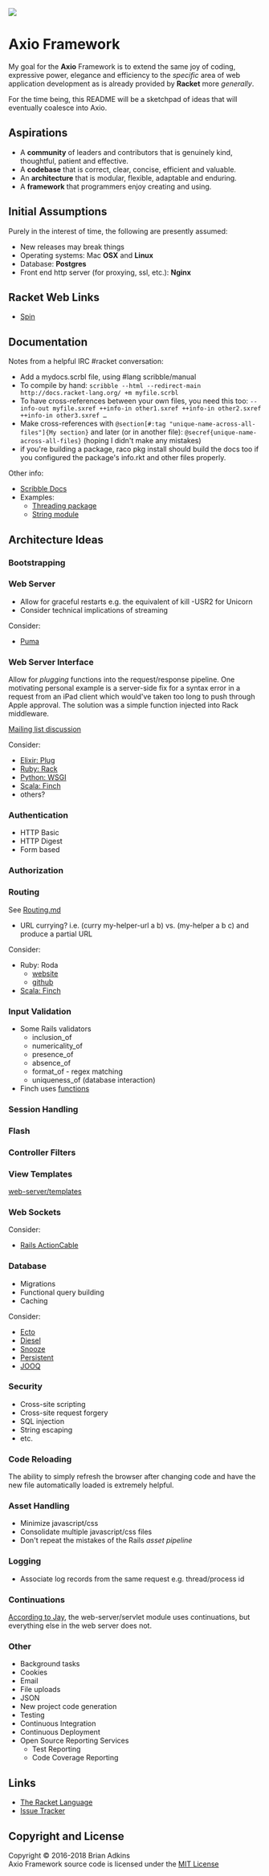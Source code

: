 <!--
# The MIT License (MIT)
Copyright (c) 2016 Brian Adkins

Permission is hereby granted, free of charge, to any person obtaining a copy of this software and associated documentation files (the "Software"), to deal in the Software without restriction, including without limitation the rights to use, copy, modify, merge, publish, distribute, sublicense, and/or sell copies of the Software, and to permit persons to whom the Software is furnished to do so, subject to the following conditions:

The above copyright notice and this permission notice shall be included in all copies or substantial portions of the Software.

THE SOFTWARE IS PROVIDED "AS IS", WITHOUT WARRANTY OF ANY KIND, EXPRESS OR IMPLIED, INCLUDING BUT NOT LIMITED TO THE WARRANTIES OF MERCHANTABILITY, FITNESS FOR A PARTICULAR PURPOSE AND NONINFRINGEMENT. IN NO EVENT SHALL THE AUTHORS OR COPYRIGHT HOLDERS BE LIABLE FOR ANY CLAIM, DAMAGES OR OTHER LIABILITY, WHETHER IN AN ACTION OF CONTRACT, TORT OR OTHERWISE, ARISING FROM, OUT OF OR IN CONNECTION WITH THE SOFTWARE OR THE USE OR OTHER DEALINGS IN THE SOFTWARE.
-->
![](https://avatars1.githubusercontent.com/u/17581796?v=3&s=200)
# Axio Framework
My goal for the **Axio** Framework is to extend the same joy of coding, expressive power, elegance and efficiency to the *specific* area of web application development as is already provided by **Racket** more *generally*.

For the time being, this README will be a sketchpad of ideas that will eventually coalesce into Axio.
## Aspirations
* A **community** of leaders and contributors that is genuinely kind, thoughtful, patient and effective.
* A **codebase** that is correct, clear, concise, efficient and valuable.
* An **architecture** that is modular, flexible, adaptable and enduring.
* A **framework** that programmers enjoy creating and using.

## Initial Assumptions
Purely in the interest of time, the following are presently assumed:

* New releases may break things
* Operating systems: Mac **OSX** and **Linux**
* Database: **Postgres**
* Front end http server (for proxying, ssl, etc.): **Nginx**

## Racket Web Links
* [Spin](https://github.com/dmac/spin)

## Documentation
Notes from a helpful IRC #racket conversation:

* Add a mydocs.scrbl file, using #lang scribble/manual
* To compile by hand:
`scribble --html --redirect-main http://docs.racket-lang.org/ +m myfile.scrbl`
* To have cross-references between your own files, you need this too:
`--info-out myfile.sxref ++info-in other1.sxref ++info-in other2.sxref ++info-in other3.sxref …`
* Make cross-references with `@section[#:tag "unique-name-across-all-files"]{My section}` and later (or in another file): `@secref{unique-name-across-all-files}` (hoping I didn't make any mistakes)
* if you're building a package, raco pkg install should build the docs too if you configured the package's info.rkt and other files properly.

Other info:

* [Scribble Docs](https://docs.racket-lang.org/scribble/index.html)
* Examples:
    * [Threading package](https://github.com/lexi-lambda/threading/blob/master/scribblings/threading.scrbl)
    * [String module](https://github.com/racket/racket/blob/master/pkgs/racket-doc/scribblings/reference/strings.scrbl)

## Architecture Ideas
### Bootstrapping
### Web Server
* Allow for graceful restarts e.g. the equivalent of kill -USR2 for Unicorn
* Consider technical implications of streaming

Consider:

* [Puma](http://puma.io/)

### Web Server Interface
Allow for *plugging* functions into the request/response pipeline. One motivating personal example is a server-side fix for a syntax error in a request from an iPad client which would've taken too long to push through Apple approval. The solution was a simple function injected into Rack middleware.

[Mailing list discussion](https://groups.google.com/forum/?hl=en#!topic/racket-users/M4byu6k7iNc)

Consider:

* [Elixir: Plug](https://github.com/elixir-lang/plug)
* [Ruby: Rack](http://rack.github.io/)
* [Python: WSGI](https://www.python.org/dev/peps/pep-3333/)
* [Scala: Finch](https://github.com/finagle/finch)
* others?

### Authentication
* HTTP Basic
* HTTP Digest
* Form based

### Authorization
### Routing
See [Routing.md](https://github.com/AxioWebFramework/axio/blob/master/Routing.md)

* URL currying? i.e. (curry my-helper-url a b) vs. (my-helper a b c) and produce a partial URL

Consider:

* Ruby: Roda
    *  [website](http://roda.jeremyevans.net/why.html)
    *  [github](https://github.com/jeremyevans/roda)
* [Scala: Finch](https://github.com/finagle/finch)

### Input Validation
* Some Rails validators
    * inclusion_of
    * numericality_of
    * presence_of
    * absence_of
    * format_of - regex matching
    * uniqueness_of (database interaction)
* Finch uses [functions](https://github.com/finagle/finch/blob/master/docs/endpoint.md#validation)

### Session Handling
### Flash
### Controller Filters
### View Templates
[web-server/templates](https://docs.racket-lang.org/web-server/templates.html   )
### Web Sockets
Consider:

* [Rails ActionCable](https://github.com/rails/rails/tree/master/actioncable)

### Database
* Migrations
* Functional query building
* Caching

Consider:

* [Ecto](https://github.com/elixir-lang/ecto)
* [Diesel](http://diesel.rs/)
* [Snooze](http://planet.racket-lang.org/package-source/untyped/snooze.plt/2/9/planet-docs/snooze/index.html)
* [Persistent](http://www.yesodweb.com/book/persistent)
* [JOOQ](http://www.jooq.org/)

### Security

* Cross-site scripting
* Cross-site request forgery
* SQL injection
* String escaping
* etc.

### Code Reloading
The ability to simply refresh the browser after changing code and have the new file automatically loaded is extremely helpful.

### Asset Handling
* Minimize javascript/css
* Consolidate multiple javascript/css files
* Don't repeat the mistakes of the Rails *asset pipeline*

### Logging
* Associate log records from the same request e.g. thread/process id

### Continuations
[According to Jay](https://groups.google.com/d/msg/racket-users/bTBj-RbMLDA/k80HNazuFAAJ), the web-server/servlet module uses continuations, but everything else in the web server does not.
### Other

* Background tasks
* Cookies
* Email
* File uploads
* JSON
* New project code generation
* Testing
* Continuous Integration
* Continuous Deployment
* Open Source Reporting Services
  - Test Reporting
  - Code Coverage Reporting

## Links
* [The Racket Language](http://racket-lang.org/)
* [Issue Tracker](https://github.com/AxioWebFramework/axio/issues)

## Copyright and License
Copyright &copy; 2016-2018 Brian Adkins  
Axio Framework source code is licensed under the [MIT License](https://github.com/AxioWebFramework/axio/blob/master/LICENSE.md)
